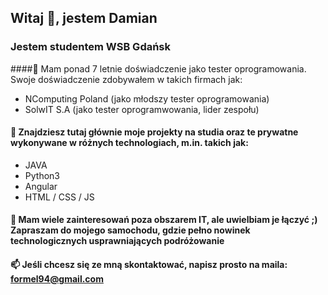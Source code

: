 ## Witaj 👋, jestem Damian
### Jestem studentem WSB Gdańsk

####🔭 Mam ponad 7 letnie doświadczenie jako tester oprogramowania. 
Swoje doświadczenie zdobywałem w takich firmach jak:
- NComputing Poland (jako młodszy tester oprogramowania)
- SolwIT S.A (jako tester oprogramwowania, lider zespołu)

#### 🌱 Znajdziesz tutaj głównie moje projekty na studia oraz te prywatne wykonywane w różnych technologiach, m.in. takich jak:
- JAVA
- Python3
- Angular
- HTML / CSS / JS

 
#### 💬 Mam wiele zainteresowań poza obszarem IT, ale uwielbiam je łączyć ;) Zapraszam do mojego samochodu, gdzie pełno nowinek technologicznych usprawniających podróżowanie

#### 📫 Jeśli chcesz się ze mną skontaktować, napisz prosto na maila: formel94@gmail.com

